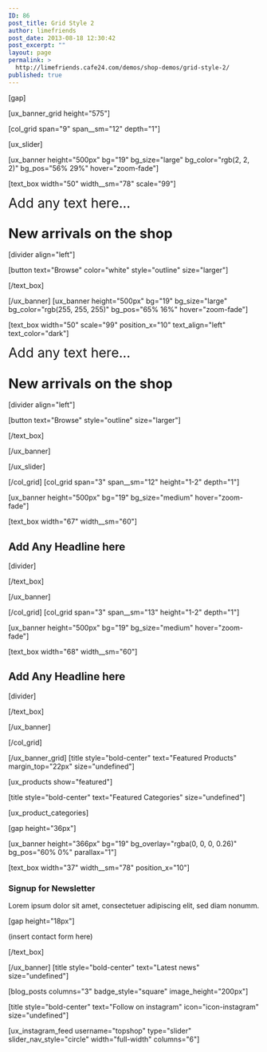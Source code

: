 ```yaml
---
ID: 86
post_title: Grid Style 2
author: limefriends
post_date: 2013-08-18 12:30:42
post_excerpt: ""
layout: page
permalink: >
  http://limefriends.cafe24.com/demos/shop-demos/grid-style-2/
published: true
---
```

[gap]

[ux_banner_grid height="575"]

[col_grid span="9" span__sm="12" depth="1"]

[ux_slider]

[ux_banner height="500px" bg="19" bg_size="large" bg_color="rgb(2, 2, 2)" bg_pos="56% 29%" hover="zoom-fade"]

[text_box width="50" width__sm="78" scale="99"]

<p class="lead alt-font"><span style="font-size: 190%;">Add any text here...</span></p>
<h2 class="uppercase"><span style="font-size: 130%;"><strong>New arrivals on the shop</strong></span></h2>
[divider align="left"]

[button text="Browse" color="white" style="outline" size="larger"]


[/text_box]

[/ux_banner]
[ux_banner height="500px" bg="19" bg_size="large" bg_color="rgb(255, 255, 255)" bg_pos="65% 16%" hover="zoom-fade"]

[text_box width="50" scale="99" position_x="10" text_align="left" text_color="dark"]

<p class="lead alt-font"><span style="font-size: 190%;">Add any text here...</span></p>
<h2 class="uppercase"><span style="font-size: 130%;"><strong>New arrivals on the shop</strong></span></h2>
[divider align="left"]

[button text="Browse" style="outline" size="larger"]


[/text_box]

[/ux_banner]

[/ux_slider]

[/col_grid]
[col_grid span="3" span__sm="12" height="1-2" depth="1"]

[ux_banner height="500px" bg="19" bg_size="medium" hover="zoom-fade"]

[text_box width="67" width__sm="60"]

<h2 class="uppercase"><strong>Add Any Headline here</strong></h2>
[divider]


[/text_box]

[/ux_banner]

[/col_grid]
[col_grid span="3" span__sm="13" height="1-2" depth="1"]

[ux_banner height="500px" bg="19" bg_size="medium" hover="zoom-fade"]

[text_box width="68" width__sm="60"]

<h2 class="uppercase"><strong>Add Any Headline here</strong></h2>
[divider]


[/text_box]

[/ux_banner]

[/col_grid]

[/ux_banner_grid]
[title style="bold-center" text="Featured Products" margin_top="22px" size="undefined"]

[ux_products show="featured"]

[title style="bold-center" text="Featured Categories" size="undefined"]

[ux_product_categories]

[gap height="36px"]

[ux_banner height="366px" bg="19" bg_overlay="rgba(0, 0, 0, 0.26)" bg_pos="60% 0%" parallax="1"]

[text_box width="37" width__sm="78" position_x="10"]

<h3 class="uppercase"><strong>Signup for Newsletter</strong></h3>
<p class="lead">Lorem ipsum dolor sit amet, consectetuer adipiscing elit, sed diam nonumm.</p>
[gap height="18px"]

(insert contact form here)


[/text_box]

[/ux_banner]
[title style="bold-center" text="Latest news" size="undefined"]

[blog_posts columns="3" badge_style="square" image_height="200px"]

[title style="bold-center" text="Follow on instagram" icon="icon-instagram" size="undefined"]

[ux_instagram_feed username="topshop" type="slider" slider_nav_style="circle" width="full-width" columns="6"]